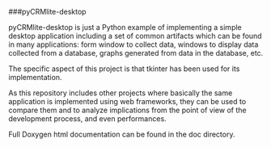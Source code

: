 ###pyCRMlite-desktop

pyCRMlite-desktop is just a Python example of implementing a simple desktop application
including a set of common artifacts which can be found in many applications: form window
to collect data, windows to display data collected from a database, graphs generated from
data in the database, etc.

The specific aspect of this project is that tkinter has been used for its implementation.

As this repository includes other projects where basically the same application is 
implemented using web frameworks, they can be used to compare them and to analyze
implications from the point of view of the development process, and even performances.

Full Doxygen html documentation can be found in the doc directory.

